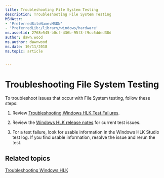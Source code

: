 ```yaml
---
title: Troubleshooting File System Testing
description: Troubleshooting File System Testing
MSHAttr:
- 'PreferredSiteName:MSDN'
- 'PreferredLib:/library/windows/hardware'
ms.assetid: 2768e545-b0cf-436b-95f3-f9cc6dded38d
author: dawn.wood
ms.author: dawnwood
ms.date: 10/11/2018
ms.topic: article


---
```


# Troubleshooting File System Testing


To troubleshoot issues that occur with File System testing, follow these steps:

1. Review [Troubleshooting Windows HLK Test Failures](../user/troubleshooting-windows-hlk-test-failures.md).

2. Review the [Windows HLK release notes](http://go.microsoft.com/fwlink/?LinkID=236110) for current test issues.

3. For a test failure, look for usable information in the Windows HLK Studio test log. If you find usable information, resolve the issue and rerun the test.

## <span id="related_topics"></span>Related topics


[Troubleshooting Windows HLK](../user/troubleshooting-windows-hlk.md)

 

 







